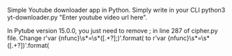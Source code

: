Simple Youtube downloader app in Python.
Simply write in your CLI python3 yt-downloader.py "Enter youtube video url here".

In Pytube version 15.0.0, you just need to remove ; in line 287 of cipher.py file.
Change r'var {nfunc}\s*=\s*(\[.+?\];)'.format( to r'var {nfunc}\s*=\s*(\[.+?\])'.format(
